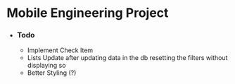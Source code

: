 # Mobile Engineering Project

- ### Todo
  - Implement Check Item
  - Lists Update after updating data in the db resetting the filters without displaying so
  - Better Styling (?)
